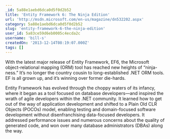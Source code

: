 ```yaml
---
_id: 5a88e1aebd6dca0d5f0d2b52
title: 'Entity Framework 6: The Ninja Edition'
url: 'http://msdn.microsoft.com/en-us/magazine/dn532202.aspx'
category: 5a88e1aebd6dca0d5f0d2b52
slug: 'entity-framework-6-the-ninja-edition'
user_id: 5a83ce59d6eb0005c4ecda2c
username: 'bill-s'
createdOn: '2013-12-14T08:19:07.000Z'
tags: []
---
```


With the latest major release of Entity Framework, EF6, the Microsoft object-relational mapping (ORM) tool has reached new heights of “ninja-ness.” It’s no longer the country cousin to long-established .NET ORM tools. EF is all grown up, and it’s winning over former die-hards.

Entity Framework has evolved through the choppy waters of its infancy, where it began as a tool focused on database developers—and inspired the wrath of agile developers within the .NET community. It learned how to get out of the way of application development and shifted to a Plain Old CLR Objects (POCOs) model, enabling testing and domain-focused software development without disenfranchising data-focused developers. It addressed performance issues and numerous concerns about the quality of generated code, and won over many database administrators (DBAs) along the way.
